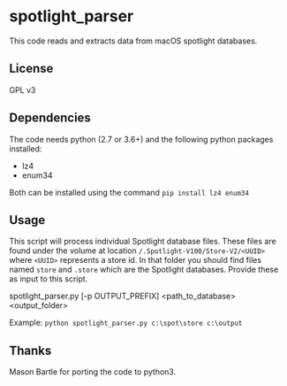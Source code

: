 # spotlight_parser
This code reads and extracts data from macOS spotlight databases.  

## License
GPL v3

## Dependencies
The code needs python (2.7 or 3.6+) and the following python packages installed:
* lz4
* enum34

Both can be installed using the command `pip install lz4 enum34`

## Usage
This script will process individual Spotlight database files. These files are found under the volume at location `/.Spotlight-V100/Store-V2/<UUID>` where `<UUID>` represents a store id. In that folder you should find files named `store` and `.store` which are the Spotlight databases. Provide these as input to this script.

spotlight_parser.py [-p OUTPUT_PREFIX] <path_to_database>  <output_folder>

Example:
`python spotlight_parser.py c:\spot\store c:\output`

## Thanks
Mason Bartle for porting the code to python3.
